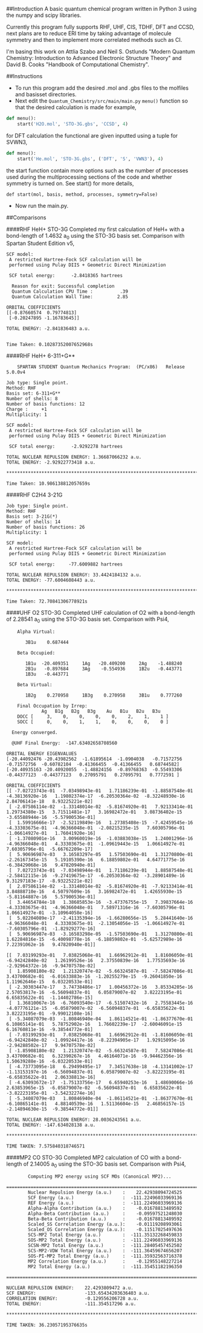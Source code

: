 ##Introduction
A basic quantum chemical program written in Python 3 using the numpy and scipy libraries.

Currently this program fully supports RHF, UHF, CIS, TDHF, DFT and CCSD, next plans are to reduce ERI time by taking advantage of molecule symmetry and then to implement more correlated methods such as CI. 

I'm basing this work on Attlia Szabo and Neil S. Ostlunds "Modern Quantum Chemistry: Introduction to Advanced Electronic Structure Theory" and David B. Cooks "Handbook of Computational Chemistry".

##Instructions
* To run this program add the desired .mol and .gbs files to the molfiles and basisset directories.
* Next edit the `Quantum_Chemistry/src/main/main.py` `menu()` function so that the desired calculation is made for example,
```python
def menu():
    start('H2O.mol', 'STO-3G.gbs', 'CCSD', 4)
```
for DFT calculation the functional are given inputted using a tuple for SVWN3,
```python
def menu():
    start('He.mol', 'STO-3G.gbs', ('DFT', 'S', 'VWN3'), 4)
```
the start function contain more options such as the number of processes used during the multiprocessing sections of the code and whether symmetry is turned on. See start() for more details,
```
def start(mol, basis, method, processes, symmetry=False)
```
* Now run the main.py.

##Comparisons

####RHF HeH+ STO-3G 
Completed my first calculation of HeH+ with a bond-length of 1.4632 a<sub>0</sub> using the STO-3G basis set. Comparison with Spartan Student Edition v5,
```
SCF model:
 A restricted Hartree-Fock SCF calculation will be
 performed using Pulay DIIS + Geometric Direct Minimization

 SCF total energy:      -2.8418365 hartrees

  Reason for exit: Successful completion 
  Quantum Calculation CPU Time :          .39
  Quantum Calculation Wall Time:         2.85
```
```
ORBITAL COEFFICIENTS
[[-0.87660574  0.79774813]
 [-0.20247895 -1.16783645]]

TOTAL ENERGY: -2.841836483 a.u.


Time Taken: 0.10287352007652968s
```

####RHF HeH+ 6-311+G**

```
    SPARTAN STUDENT Quantum Mechanics Program:  (PC/x86)   Release  5.0.0v4

Job type: Single point.
Method: RHF
Basis set: 6-311+G**
Number of shells: 8
Number of basis functions: 12
Charge :     +1 
Multiplicity: 1

SCF model:
 A restricted Hartree-Fock SCF calculation will be
 performed using Pulay DIIS + Geometric Direct Minimization

 SCF total energy:      -2.9292278 hartrees
```
```
TOTAL NUCLEAR REPULSION ENERGY: 1.36687066232 a.u.
TOTAL ENERGY: -2.92922773418 a.u.

*********************************************************************************************************

Time Taken: 10.986138812057659s
```

####RHF C2H4 3-21G
```
Job type: Single point.
Method: RHF
Basis set: 3-21G(*)
Number of shells: 14
Number of basis functions: 26
Multiplicity: 1

SCF model:
 A restricted Hartree-Fock SCF calculation will be
 performed using Pulay DIIS + Geometric Direct Minimization

 SCF total energy:     -77.6009882 hartrees
```
```
TOTAL NUCLEAR REPULSION ENERGY: 33.4424184132 a.u.
TOTAL ENERGY: -77.6004608443 a.u.

*********************************************************************************************************

Time Taken: 72.70841306778921s
```

####UHF O2 STO-3G
Completed UHF calculation of O2 with a bond-length of 2.28541 a<sub>0</sub> using the STO-3G basis set. Comparison with Psi4,
```
    Alpha Virtual:                                                        

       3B1u    0.687444  

    Beta Occupied:                                                        

       1B1u  -20.409351     1Ag   -20.409200     2Ag    -1.488240  
       2B1u   -0.897684     3Ag    -0.554936     1B2u   -0.443771  
       1B3u   -0.443771  

    Beta Virtual:                                                         

       1B2g    0.270958     1B3g    0.270958     3B1u    0.777260  

    Final Occupation by Irrep:
             Ag   B1g   B2g   B3g    Au   B1u   B2u   B3u 
    DOCC [     3,    0,    0,    0,    0,    2,    1,    1 ]
    SOCC [     0,    0,    1,    1,    0,    0,    0,    0 ]

  Energy converged.

  @UHF Final Energy:  -147.63402658708560
```
```
ORBITAL ENERGY EIGENVALUES
[-20.44092476 -20.43982562  -1.61895614  -1.0904038   -0.71572756  -0.71572756  -0.60782104  -0.41366455  -0.41366455   0.68744582]
[-20.40935163 -20.40920055  -1.48824156  -0.89768363  -0.55493306  -0.44377123  -0.44377123   0.27095791   0.27095791   0.7772591 ]

ORBITAL COEFFICIENTS
[[ -7.02723743e-01  -7.03498943e-01   1.71186239e-01  -1.88587548e-01  -4.38136920e-16   1.19802374e-17  -6.20530364e-02  -8.32248930e-16   2.84706141e-18   8.93225221e-02]
 [ -2.07586114e-02  -1.33148014e-02  -5.81674920e-01   7.92133414e-01   1.29734380e-15   3.71511481e-17   3.16982472e-01   3.08736402e-15  -3.65588944e-16  -5.57900536e-01]
 [  1.59916666e-17  -2.52119849e-16   1.27385408e-15  -7.42459545e-16  -4.33303675e-01  -4.96366048e-01  -2.08215235e-15   7.60305796e-01  -1.06614927e-01   1.76041920e-16]
 [ -1.37080901e-16   3.00960019e-16  -1.03883038e-15   1.24001296e-16  -4.96366048e-01   4.33303675e-01  -1.09619443e-15   1.06614927e-01   7.60305796e-01  -5.66762209e-17]
 [  5.90696987e-03   3.16583297e-05   1.57503690e-01   1.31270800e-01  -2.26167345e-15   5.19105390e-16   6.18859802e-01   4.64771775e-16  -6.38429068e-16   9.47820940e-01]
 [  7.02723743e-01  -7.03498944e-01   1.71186239e-01   1.88587548e-01  -2.58412115e-16  -9.27419675e-17  -6.20530364e-02  -3.28901489e-16   9.31297183e-17  -8.93225221e-02]
 [  2.07586114e-02  -1.33148014e-02  -5.81674920e-01  -7.92133414e-01   3.84888710e-16   4.50797609e-16   3.16982472e-01   1.42655930e-15  -5.81164887e-16   5.57900536e-01]
 [  3.44654784e-18   1.38685853e-16  -3.47376755e-15   7.39837664e-16  -4.33303675e-01  -4.96366048e-01   7.58971316e-16  -7.60305796e-01   1.06614927e-01  -3.10964058e-16]
 [  5.02204089e-17  -2.41135394e-16  -1.66280656e-15   5.28441640e-16  -4.96366048e-01   4.33303675e-01  -2.13054056e-15  -1.06614927e-01  -7.60305796e-01  -1.82929277e-16]
 [  5.90696987e-03  -3.16583298e-05  -1.57503690e-01   1.31270800e-01   1.62284816e-15  -6.40098778e-16  -6.18859802e-01  -5.62572989e-16   7.22391062e-16   9.47820940e-01]]

[[  7.03199293e-01   7.03825068e-01   1.66962912e-01   1.81606050e-01  -6.94242840e-02   1.26199526e-16   2.37550839e-16   1.77535693e-16  -2.92964372e-16  -9.94707578e-02]
 [  1.85908180e-02   1.21320747e-02  -5.66324587e-01  -7.58247086e-01   3.43700682e-01  -6.01633883e-16  -1.20255279e-15  -9.26041850e-16   1.11962646e-15   6.03220533e-01]
 [ -2.30303447e-17   3.74738486e-17   1.00456372e-16   3.85334205e-16   2.57053817e-16  -6.56094837e-01   6.05879007e-02   3.82223195e-01   6.65835622e-01  -1.14402786e-15]
 [  1.36810067e-16  -6.76093540e-17  -6.51507432e-16   2.75583445e-16  -4.07776121e-15  -6.05879007e-02  -6.56094837e-01  -6.65835622e-01   3.82223195e-01  -9.99012108e-16]
 [ -5.34087079e-03  -1.80846940e-04   1.86114521e-01  -1.86377670e-01   6.10865141e-01   5.78752902e-16   1.76602239e-17  -2.60046091e-15   6.16760811e-16  -9.38544772e-01]
 [ -7.03199293e-01   7.03825068e-01   1.66962912e-01  -1.81606050e-01  -6.94242840e-02  -1.09924417e-16  -8.22394905e-17   1.92915095e-16  -2.94288502e-17   9.94707578e-02]
 [ -1.85908180e-02   1.21320747e-02  -5.66324587e-01   7.58247086e-01   3.43700682e-01   6.32390267e-16   4.46164071e-16  -9.94462356e-16   1.50639288e-16  -6.03220533e-01]
 [ -4.73773095e-18   6.29499495e-17   7.34517638e-18  -4.13141002e-17  -1.13153197e-16  -6.56094837e-01   6.05879007e-02  -3.82223195e-01  -6.65835622e-01   2.06338813e-16]
 [ -4.63093672e-17  -1.75133756e-17   6.65940253e-16   1.48690066e-16   2.63853965e-15  -6.05879007e-02  -6.56094837e-01   6.65835622e-01  -3.82223195e-01  -3.54232274e-16]
 [ -5.34087079e-03   1.80846940e-04  -1.86114521e-01  -1.86377670e-01  -6.10865141e-01   4.88140539e-16   1.51136604e-15   2.46856157e-15  -2.14894630e-15  -9.38544772e-01]]

TOTAL NUCLEAR REPULSION ENERGY: 28.0036243561 a.u.
TOTAL ENERGY: -147.634028138 a.u.

*****************************************************************************************************

TIME TAKEN: 7.575840318746571
```

####MP2 CO STO-3G
Completed MP2 calculation of CO with a bond-length of 2.14005 a<sub>0</sub> using the STO-3G basis set. Comparison with Psi4,
```
        Computing MP2 energy using SCF MOs (Canonical MP2)... 
        ============================================================================== 
        Nuclear Repulsion Energy (a.u.)    :    22.42938094724525
        SCF Energy (a.u.)                  :  -111.22496033969136
        REF Energy (a.u.)                  :  -111.22496033969136
        Alpha-Alpha Contribution (a.u.)    :    -0.01678813489592
        Alpha-Beta Contribution (a.u.)     :    -0.09597521248030
        Beta-Beta Contribution (a.u.)      :    -0.01678813489592
        Scaled_SS Correlation Energy (a.u.):    -0.01119208993061
        Scaled_OS Correlation Energy (a.u.):    -0.11517025497636
        SCS-MP2 Total Energy (a.u.)        :  -111.35132268459833
        SOS-MP2 Total Energy (a.u.)        :  -111.22496033969136
        SCSN-MP2 Total Energy (a.u.)       :  -111.28405457452502
        SCS-MP2-VDW Total Energy (a.u.)    :  -111.36459674656207
        SOS-PI-MP2 Total Energy (a.u.)     :  -111.35932563716378
        MP2 Correlation Energy (a.u.)      :    -0.12955148227214
        MP2 Total Energy (a.u.)            :  -111.35451182196350
        ============================================================================== 
```
```
NUCLEAR REPULSION ENERGY:    22.4293809472 a.u.
SCF ENERGY:                  -133.65434203636403 a.u.
CORRELATION ENERGY:          -0.129556206728 a.u.
TOTAL ENERGY:                -111.354517296 a.u.

*****************************************************************************************************

TIME TAKEN: 36.23057195376635s
```
